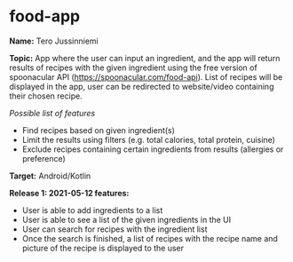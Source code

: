 # food-app

**Name:** Tero Jussinniemi

**Topic:** App where the user can input an ingredient, and the app will return results of recipes with the given ingredient using the free version of spoonacular API (https://spoonacular.com/food-api). List of recipes will be displayed in the app, user can be redirected to website/video containing their chosen recipe.

*Possible list of features*
- Find recipes based on given ingredient(s)
- Limit the results using filters (e.g. total calories, total protein, cuisine)
- Exclude recipes containing certain ingredients from results (allergies or preference)    

**Target:** Android/Kotlin


**Release 1: 2021-05-12 features:**

- User is able to add ingredients to a list
- User is able to see a list of the given ingredients in the UI
- User can search for recipes with the ingredient list
- Once the search is finished, a list of recipes with the recipe name and picture of the recipe is displayed to the user 
